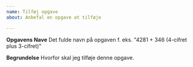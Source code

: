```yaml
---
name: Tilføj opgave
about: Anbefal en opgave at tilføje

---
```


**Opgavens Nave**
Det fulde navn på opgaven f. eks. "4281 + 346 (4-cifret plus 3-cifret)"

**Begrundelse**
Hvorfor skal jeg tilføje denne opgave.
